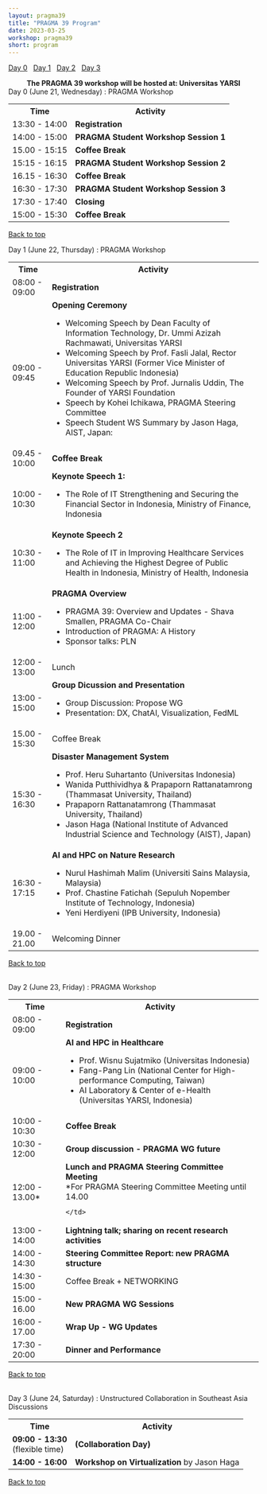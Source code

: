 ```yaml
---
layout: pragma39
title: "PRAGMA 39 Program"
date: 2023-03-25
workshop: pragma39
short: program
---
```


[Day 0](#day0)&nbsp;&nbsp; [Day 1](#day1)&nbsp;&nbsp; [Day 2](#day2)&nbsp;&nbsp; [Day 3](#day3)&nbsp;&nbsp;

<div class="alert">
  <center>
    <b>The PRAGMA 39 workshop will be hosted at: Universitas YARSI</b>
  </center>
</div>

<div class="border39" id="day1">Day 0 (June 21, Wednesday) : PRAGMA Workshop</div>
<table class="program39">
  <tbody><tr>
    <th>Time</th>
    <th>Activity</th>
  </tr>
  <tr>
    <td>13:30 - 14:00</td>
    <td><b>Registration</b></td>
  </tr>
  <tr>
    <td>14:00 - 15:00</td>
    <td><b>PRAGMA Student Workshop Session 1</b></td>
  </tr>
  <tr>
    <td>15.00 - 15:15</td>
    <td><b>Coffee Break</b></td>
    </tr>
    <tr>
    <td>15:15 - 16:15</td>
    <td><b>PRAGMA Student Workshop Session 2</b></td>
  </tr>
    <tr>
    <td>16.15 - 16:30</td>
    <td><b>Coffee Break</b></td>
    </tr>
      <tr>
    <td>16:30 - 17:30</td>
    <td><b>PRAGMA Student Workshop Session 3</b></td>
  </tr>
      <tr>
    <td>17:30 - 17:40</td>
    <td><b>Closing</b></td>
  </tr>
  <tr>
    <td>15:00 - 15:30</td>
    <td class="break"><b>Coffee Break</b></td>
  </tr>


  </tr>
</tbody></table>

[Back to top](/pragma39-program)

<div class="border39" id="day1">Day 1 (June 22, Thursday) : PRAGMA Workshop</div>

<table class="program39">
  <tbody><tr>
    <th>Time</th>
    <th>Activity</th>
  </tr>
  <tr>
    <td>08:00 - 09:00</td>
    <td><b>Registration</b></td>
  </tr>
  <tr>
    <td>09:00 - 09:45</td>
    <td><b>Opening Ceremony</b>
      <ul>
        <li>Welcoming Speech by Dean Faculty of Information Technology, Dr. Ummi Azizah Rachmawati, Universitas YARSI</li>
         <li>Welcoming Speech by Prof. Fasli Jalal, Rector Universitas YARSI (Former Vice Minister of Education Republic Indonesia)</li>
         <li>Welcoming Speech by Prof. Jurnalis Uddin, The Founder of YARSI Foundation</li>
        <li>Speech by Kohei Ichikawa, PRAGMA Steering Committee</li>
        <li>Speech Student WS Summary by Jason Haga, AIST, Japan: </li>
      </ul>
    </td>
  </tr>
  <tr>
    <td>09.45 - 10:00</td>
    <td class="break"><b>Coffee Break</b></td>
  </tr>
  <tr>
    <td>10:00 - 10:30</td>
    <td><b>Keynote Speech 1: </b>
      <ul>
        <li>The Role of IT Strengthening and Securing the Financial Sector in Indonesia, Ministry of Finance, Indonesia</li>
      </ul>
    </td>
  </tr>
  <tr>
    <td>10:30 - 11:00</td>
    <td><b>Keynote Speech 2</b>
      <ul>
        <li> The Role of IT in Improving Healthcare Services and Achieving the Highest Degree of Public Health in Indonesia, Ministry of Health, Indonesia</li>
      </ul>
    </td>
  </tr>
    <tr>
    <td>11:00 - 12:00</td>
    <td><b>PRAGMA Overview</b>
      <ul>
        <li>PRAGMA 39: Overview and Updates - Shava Smallen, PRAGMA Co-Chair</li>
        <li>Introduction of PRAGMA: A History</li>
        <li>Sponsor talks: PLN
        </li>
      </ul>
    </td>
  </tr>
  <tr>
    <td>12:00 - 13:00</td>
     <td class="break">Lunch</td>
  </tr>
  <tr>
    <td>13:00 - 15:00</td>
    <td><b>Group Dicussion and Presentation</b>
      <ul>
        <li>Group Discussion: Propose WG</li>
        <li>Presentation: DX, ChatAI, Visualization, FedML</li>
      </ul>
    </td>
  </tr>
  <tr>
    <td>15.00 - 15:30</td>
    <td class="break">Coffee Break  </td>
  </tr>
  <tr>
    <td>15:30 - 16:30</td>
    <td><b>Disaster Management System</b>
      <ul>
        <li>Prof. Heru Suhartanto (Universitas Indonesia) </li>
        <li>Wanida Putthividhya & Prapaporn Rattanatamrong (Thammasat University, Thailand) </li>
        <li>Prapaporn Rattanatamrong (Thammasat University, Thailand)</li>
        <li>Jason Haga (National Institute of Advanced Industrial Science and Technology (AIST), Japan)</li>
      </ul>
    </td>
  </tr>
  <tr>
    <td>16:30 - 17:15</td>
    <td><b>AI and HPC on Nature Research</b>
      <ul>
        <li>Nurul Hashimah Malim (Universiti Sains Malaysia, Malaysia) </li>
        <li>Prof. Chastine Fatichah (Sepuluh Nopember Institute of Technology, Indonesia)</li>
        <li>Yeni Herdiyeni (IPB University, Indonesia)</li>
      </ul>
    </td>
  </tr>
  <tr>
    <td>19.00 - 21.00</td>
    <td class="break">Welcoming Dinner </td>
  </tr>

</tbody></table>

[Back to top](/pragma39-program)

<br>

<div class="border39" id="day2">Day 2 (June 23, Friday) : PRAGMA Workshop</div>

<table class="program39">
  <tbody><tr>
    <th>Time</th>
    <th>Activity</th>
  </tr>
  <tr>
    <td>08:00 - 09:00</td>
    <td><b>Registration</b></td>
  </tr>
  <tr>
    <td>09:00 - 10:00</td>
    <td><b>AI and HPC in Healthcare</b><br>
      <ul>
        <li>Prof. Wisnu Sujatmiko (Universitas Indonesia) </li>
        <li>Fang-Pang Lin (National Center for High-performance Computing, Taiwan)</li>
        <li>AI Laboratory & Center of e-Health (Universitas YARSI, Indonesia)</li>
      </ul>
    </td>
  </tr>
  <tr>
    <td>10:00 - 10:30</td>
    <td class="break"><b>Coffee Break</b></td>
  </tr>
  <tr>
    <td>10:30 - 12:00</td>
    <td><b>Group discussion - PRAGMA WG future</b>
    </td>
  </tr>
  <tr>
    <td>12:00 - 13.00*</td>
    <td><b>Lunch and PRAGMA Steering Committee Meeting</b> <br>
      *For PRAGMA Steering Committee Meeting until 14.00

    </td>
  </tr>
  <tr>
    <td>13:00 - 14:00</td>
    <td><b> Lightning talk; sharing on recent research activities</b> <br>
    </td>
  </tr>
  <tr>
    <td>14:00 - 14:30</td>
    <td><b>Steering Committee Report: new PRAGMA structure</b> <br>
    </td>
  </tr>
  <tr>
    <td>14:30 - 15:00</td>
    <td class="break">Coffee Break  + NETWORKING</td>
  </tr>
  <tr>
    <td>15:00 - 16.00</td>
    <td><b>New PRAGMA WG Sessions</b>
    </td>
  </tr>
  <tr>
    <td>16:00 - 17.00</td>
    <td><b>Wrap Up - WG Updates</b>
    </td>
  </tr>
  <tr>
    <td>17:30 - 20:00</td>
    <td><b>Dinner and Performance</b>
    </td>
  </tr>
</tbody></table>

[Back to top](/pragma39-program)

<br>

<div class="border39" id="day3">Day 3 (June 24, Saturday) :  Unstructured Collaboration in Southeast Asia Discussions</div>

<table class="program39">
  <tbody><tr>
    <th>Time</th>
    <th>Activity</th>
  </tr>
  <tr>
    <td>
      <b>09:00 - 13:30</b>
      <br>(flexible time)
    </td>
    <td><b>(Collaboration Day)</b></td>
  </tr>
  <tr>
    <td>
      <b>14:00 - 16:00</b>
  <td><b>Workshop on Virtualization</b> by Jason Haga</td>
  </tr>
</tbody></table>

[Back to top](/pragma39-program)

